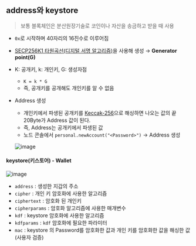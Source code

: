## address와 keystore

> 보통 블록체인은 분산원장기술로 코인이나 자산을 송금하고 받을 때 사용


- `0x`로 시작하며 40자리의 16진수로 이루어짐
- [SECP256K1 타원곡선(디지털 서명 알고리즘)](https://m.blog.naver.com/aepkoreanet/221178375642)을 사용해 생성 → **Generator point(G)**
- K: 공개키, k: 개인키, G: 생성자점 
  - `K = k * G `
  - 즉, 공개키를 공개해도 개인키를 알 수 없음
- Address 생성
  - 개인키에서 파생된 공개키를 [Keccak-256](http://wiki.hash.kr/index.php/Keccak-256)으로 해싱하면 나오는 값의 끝 20Byte가 Address 값이 된다.
  - 즉, Address는 공개키에서 파생된 값
  - 노드 콘솔에서 `personal.newAccount("<Password>")` → Address 생성

  ![image](https://github.com/kwhong95/learn-go-ethereum/assets/70752848/81045f5c-7e0b-4ad1-8fc7-075164d5bf5d)


#### keystore(키스토어) - Wallet

![image](https://github.com/kwhong95/learn-go-ethereum/assets/70752848/dfed9df9-48c5-4fc8-96fb-466674c7bed8)

- `address` : 생성한 지갑의 주소
- `cipher` : 개인 키 암호화에 사용한 알고리즘
- `ciphertext` : 암호화 된 개인키
- `cipherparams` : 암호화 알고리즘에 사용한 매개변수
- `kdf` : keystore 암호화에 사용한 알고리즘
- `kdfparams` : `kdf` 암호화에 필요한 파라미터
- `mac` : keystore 의 Password를 암호화한 값과 개인 키를 암호화한 값을 해싱한 값(사용자 검증)

